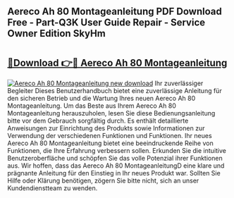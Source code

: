 ## Aereco Ah 80 Montageanleitung PDF Download Free - Part-Q3K User Guide Repair - Service Owner Edition SkyHm

# <h2><a href="http://df8i6p.blite.top/?on=Aereco+Ah+80+Montageanleitung">🔗Download 👉🔴 Aereco Ah 80 Montageanleitung</a></h2>

[![Aereco Ah 80 Montageanleitung new download](https://i.imgur.com/lujVjoI.png)](http://df8i6p.blite.top/?on=Aereco+Ah+80+Montageanleitung)
Ihr zuverlässiger Begleiter Dieses Benutzerhandbuch bietet eine zuverlässige Anleitung für den sicheren Betrieb und die Wartung Ihres neuen Aereco Ah 80 Montageanleitung. Um das Beste aus Ihrem Aereco Ah 80 Montageanleitung herauszuholen, lesen Sie diese Bedienungsanleitung bitte vor dem Gebrauch sorgfältig durch. Es enthält detaillierte Anweisungen zur Einrichtung des Produkts sowie Informationen zur Verwendung der verschiedenen Funktionen und Funktionen. Ihr neues Aereco Ah 80 Montageanleitung bietet eine beeindruckende Reihe von Funktionen, die Ihre Erfahrung verbessern sollen. Erkunden Sie die intuitive Benutzeroberfläche und schöpfen Sie das volle Potenzial ihrer Funktionen aus. Wir hoffen, dass das Aereco Ah 80 MontageanleitungD eine klare und prägnante Anleitung für den Einstieg in Ihr neues Produkt war. Sollten Sie Hilfe oder Klärung benötigen, zögern Sie bitte nicht, sich an unser Kundendienstteam zu wenden.
